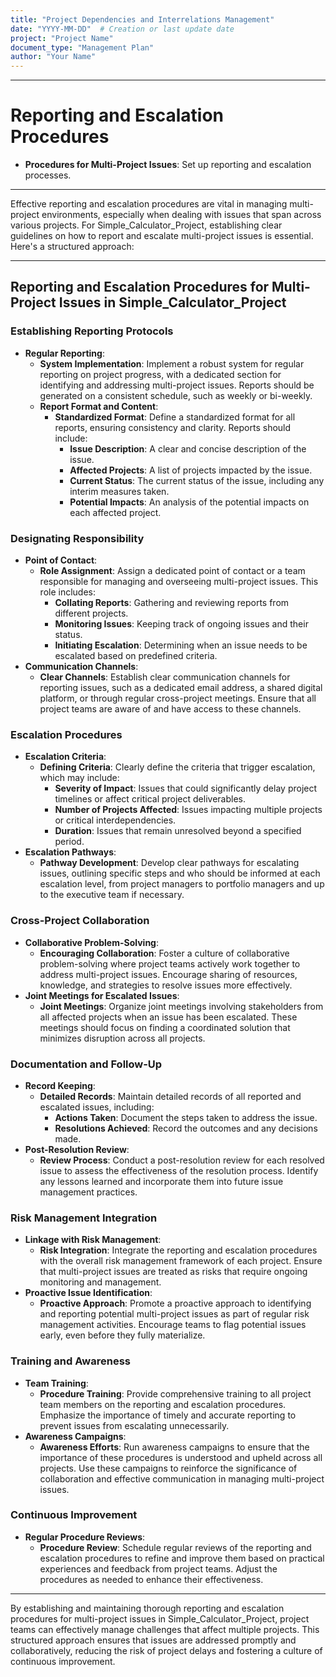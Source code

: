 ```yaml
---
title: "Project Dependencies and Interrelations Management"
date: "YYYY-MM-DD"  # Creation or last update date
project: "Project Name"
document_type: "Management Plan"
author: "Your Name"
---
```

---
# Reporting and Escalation Procedures

- **Procedures for Multi-Project Issues**: Set up reporting and escalation processes.

---
Effective reporting and escalation procedures are vital in managing multi-project environments, especially when dealing with issues that span across various projects. For Simple_Calculator_Project, establishing clear guidelines on how to report and escalate multi-project issues is essential. Here's a structured approach:

---

## Reporting and Escalation Procedures for Multi-Project Issues in Simple_Calculator_Project

### Establishing Reporting Protocols
- **Regular Reporting**:
  - **System Implementation**: Implement a robust system for regular reporting on project progress, with a dedicated section for identifying and addressing multi-project issues. Reports should be generated on a consistent schedule, such as weekly or bi-weekly.
  - **Report Format and Content**:
    - **Standardized Format**: Define a standardized format for all reports, ensuring consistency and clarity. Reports should include:
      - **Issue Description**: A clear and concise description of the issue.
      - **Affected Projects**: A list of projects impacted by the issue.
      - **Current Status**: The current status of the issue, including any interim measures taken.
      - **Potential Impacts**: An analysis of the potential impacts on each affected project.

### Designating Responsibility
- **Point of Contact**:
  - **Role Assignment**: Assign a dedicated point of contact or a team responsible for managing and overseeing multi-project issues. This role includes:
    - **Collating Reports**: Gathering and reviewing reports from different projects.
    - **Monitoring Issues**: Keeping track of ongoing issues and their status.
    - **Initiating Escalation**: Determining when an issue needs to be escalated based on predefined criteria.
- **Communication Channels**:
  - **Clear Channels**: Establish clear communication channels for reporting issues, such as a dedicated email address, a shared digital platform, or through regular cross-project meetings. Ensure that all project teams are aware of and have access to these channels.

### Escalation Procedures
- **Escalation Criteria**:
  - **Defining Criteria**: Clearly define the criteria that trigger escalation, which may include:
    - **Severity of Impact**: Issues that could significantly delay project timelines or affect critical project deliverables.
    - **Number of Projects Affected**: Issues impacting multiple projects or critical interdependencies.
    - **Duration**: Issues that remain unresolved beyond a specified period.
- **Escalation Pathways**:
  - **Pathway Development**: Develop clear pathways for escalating issues, outlining specific steps and who should be informed at each escalation level, from project managers to portfolio managers and up to the executive team if necessary.

### Cross-Project Collaboration
- **Collaborative Problem-Solving**:
  - **Encouraging Collaboration**: Foster a culture of collaborative problem-solving where project teams actively work together to address multi-project issues. Encourage sharing of resources, knowledge, and strategies to resolve issues more effectively.
- **Joint Meetings for Escalated Issues**:
  - **Joint Meetings**: Organize joint meetings involving stakeholders from all affected projects when an issue has been escalated. These meetings should focus on finding a coordinated solution that minimizes disruption across all projects.

### Documentation and Follow-Up
- **Record Keeping**:
  - **Detailed Records**: Maintain detailed records of all reported and escalated issues, including:
    - **Actions Taken**: Document the steps taken to address the issue.
    - **Resolutions Achieved**: Record the outcomes and any decisions made.
- **Post-Resolution Review**:
  - **Review Process**: Conduct a post-resolution review for each resolved issue to assess the effectiveness of the resolution process. Identify any lessons learned and incorporate them into future issue management practices.

### Risk Management Integration
- **Linkage with Risk Management**:
  - **Risk Integration**: Integrate the reporting and escalation procedures with the overall risk management framework of each project. Ensure that multi-project issues are treated as risks that require ongoing monitoring and management.
- **Proactive Issue Identification**:
  - **Proactive Approach**: Promote a proactive approach to identifying and reporting potential multi-project issues as part of regular risk management activities. Encourage teams to flag potential issues early, even before they fully materialize.

### Training and Awareness
- **Team Training**:
  - **Procedure Training**: Provide comprehensive training to all project team members on the reporting and escalation procedures. Emphasize the importance of timely and accurate reporting to prevent issues from escalating unnecessarily.
- **Awareness Campaigns**:
  - **Awareness Efforts**: Run awareness campaigns to ensure that the importance of these procedures is understood and upheld across all projects. Use these campaigns to reinforce the significance of collaboration and effective communication in managing multi-project issues.

### Continuous Improvement
- **Regular Procedure Reviews**:
  - **Procedure Review**: Schedule regular reviews of the reporting and escalation procedures to refine and improve them based on practical experiences and feedback from project teams. Adjust the procedures as needed to enhance their effectiveness.

---

By establishing and maintaining thorough reporting and escalation procedures for multi-project issues in Simple_Calculator_Project, project teams can effectively manage challenges that affect multiple projects. This structured approach ensures that issues are addressed promptly and collaboratively, reducing the risk of project delays and fostering a culture of continuous improvement.